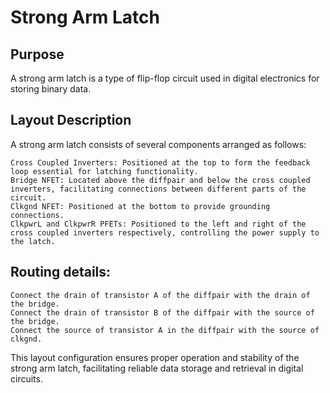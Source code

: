 # Strong Arm Latch
## Purpose
A strong arm latch is a type of flip-flop circuit used in digital electronics for storing binary data.
## Layout Description
A strong arm latch consists of several components arranged as follows:

    Cross Coupled Inverters: Positioned at the top to form the feedback loop essential for latching functionality.
    Bridge NFET: Located above the diffpair and below the cross coupled inverters, facilitating connections between different parts of the circuit.
    Clkgnd NFET: Positioned at the bottom to provide grounding connections.
    ClkpwrL and ClkpwrR PFETs: Positioned to the left and right of the cross coupled inverters respectively, controlling the power supply to the latch.
## Routing details:

    Connect the drain of transistor A of the diffpair with the drain of the bridge.
    Connect the drain of transistor B of the diffpair with the source of the bridge.
    Connect the source of transistor A in the diffpair with the source of clkgnd.

This layout configuration ensures proper operation and stability of the strong arm latch, facilitating reliable data storage and retrieval in digital circuits.